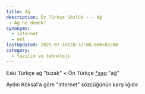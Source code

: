 ```yaml
---
title: Ağ
description: Öz Türkçe Sözlük - - Ağ 
 - Ağ ne demek?
synonyms:
  - internet
  - net
lastUpdated: 2025-07-16T20:32:00.000+03:00
category:
  - Yazılım ve teknoloji
---
```

Eski Türkçe aġ "tuzak" < Ön Türkçe [\*aag](/pt/aag) "ağ"

Aydın Köksal'a göre "internet" sözcüğünün karşılığıdır. 

